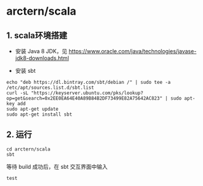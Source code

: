 # arctern/scala

## 1. scala环境搭建

- 安装 Java 8 JDK，见 <https://www.oracle.com/java/technologies/javase-jdk8-downloads.html>

- 安装 sbt
```
echo "deb https://dl.bintray.com/sbt/debian /" | sudo tee -a /etc/apt/sources.list.d/sbt.list
curl -sL "https://keyserver.ubuntu.com/pks/lookup?op=get&search=0x2EE0EA64E40A89B84B2DF73499E82A75642AC823" | sudo apt-key add
sudo apt-get update
sudo apt-get install sbt
```

## 2. 运行
```
cd arctern/scala
sbt
```
等待 build 成功后，在 sbt 交互界面中输入
```
test
```